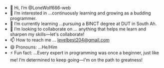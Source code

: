 - 👋 Hi, I’m @LoneWolf666-web
- 👀 I’m interested in ...continuously learning and growing as a budding programmer.
- 🌱 I’m currently learning ...pursuing a BINCT degree at DUT in South Ah.
- 💞️ I’m looking to collaborate on ... anything that helps me learn and sharpen my skills—let's collaborate!
- 📫 How to reach me ... levelbest204@gmail.com
- 😄 Pronouns: ...He/Him
- ⚡ Fun fact: ...Every expert in programming was once a beginner, just like me! I’m determined to keep going—I'm on the path to greatness!

<!---
LoneWolf666-web/LoneWolf666-web is a ✨ special ✨ repository because its `README.md` (this file) appears on your GitHub profile.
You can click the Preview link to take a look at your changes.
--->
